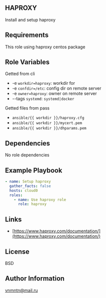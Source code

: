 ## HAPROXY

Install and setup haproxy

## Requirements

This role using haproxy centos package

## Role Variables

Getted from cli

- -e `workdir=haproxy`: workdir for
- -e `confdir=/etc`: config dir on remote server
- -e `owner=haproxy`: owner on remote server
- --tags `systemd`: `systemd|docker`

Getted files from pass

- `ansible/{{ workdir }}/haproxy.cfg`
- `ansible/{{ workdir }}/mycert.pem`
- `ansible/{{ workdir }}/dhparams.pem`

## Dependencies

No role dependencies

## Example Playbook

```yaml
- name: Setup haproxy
  gather_facts: false
  hosts: cloud0
  roles:
    - name: Use haproxy role
      role: haproxy
```

## Links

- [https://www.haproxy.com/documentation/](https://www.haproxy.com/documentation/)

## License

BSD

## Author Information

<vnmntn@mail.ru>
